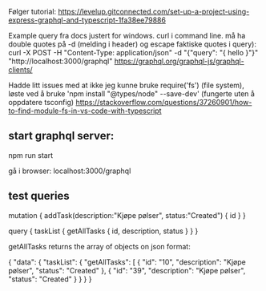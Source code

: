 Følger tutorial: 
https://levelup.gitconnected.com/set-up-a-project-using-express-graphql-and-typescript-1fa38ee79886


Example query fra docs justert for windows. curl i command line. må ha double quotes på -d (melding i header) og escape faktiske quotes i query):
curl -X POST -H "Content-Type: application/json" -d "{\"query\": \"{ hello }\"}" "http://localhost:3000/graphql"
https://graphql.org/graphql-js/graphql-clients/


Hadde litt issues med at ikke jeg kunne bruke require('fs') (file system), løste ved å bruke 'npm install "@types/node" --save-dev' (fungerte uten å oppdatere tsconfig)
https://stackoverflow.com/questions/37260901/how-to-find-module-fs-in-vs-code-with-typescript

## start graphql server:
npm run start

gå i browser: 
localhost:3000/graphql



## test queries
mutation {
     addTask(description:"Kjøpe pølser", 
       status:"Created") {
       id
     }
}


query {
  taskList {
    getAllTasks {
      id,
      description,
      status
    } 
  }
}

getAllTasks returns the array of objects on json format:

{
  "data": {
    "taskList": {
      "getAllTasks": [
        {
          "id": "10",
          "description": "Kjøpe pølser",
          "status": "Created"
        },
        {
          "id": "39",
          "description": "Kjøpe pølser",
          "status": "Created"
        }
    }
  }
}


